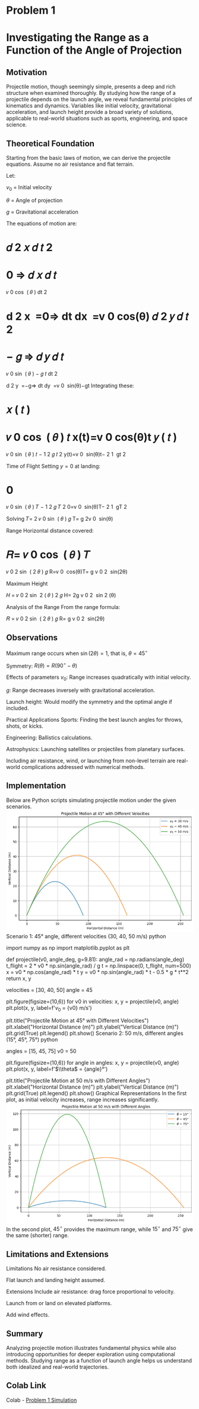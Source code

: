# Problem 1
# Investigating the Range as a Function of the Angle of Projection
## Motivation
Projectile motion, though seemingly simple, presents a deep and rich structure when examined thoroughly. By studying how the range of a projectile depends on the launch angle, we reveal fundamental principles of kinematics and dynamics. Variables like initial velocity, gravitational acceleration, and launch height provide a broad variety of solutions, applicable to real-world situations such as sports, engineering, and space science.

## Theoretical Foundation
Starting from the basic laws of motion, we can derive the projectile equations. Assume no air resistance and flat terrain.

Let:

$v_0$ = Initial velocity

$\theta$ = Angle of projection

$g$ = Gravitational acceleration

The equations of motion are:

𝑑
2
𝑥
𝑑
𝑡
2
=
0
⇒
𝑑
𝑥
𝑑
𝑡
=
𝑣
0
cos
⁡
(
𝜃
)
dt 
2
 
d 
2
 x
​
 =0⇒ 
dt
dx
​
 =v 
0
​
 cos(θ)
𝑑
2
𝑦
𝑑
𝑡
2
=
−
𝑔
⇒
𝑑
𝑦
𝑑
𝑡
=
𝑣
0
sin
⁡
(
𝜃
)
−
𝑔
𝑡
dt 
2
 
d 
2
 y
​
 =−g⇒ 
dt
dy
​
 =v 
0
​
 sin(θ)−gt
Integrating these:

𝑥
(
𝑡
)
=
𝑣
0
cos
⁡
(
𝜃
)
𝑡
x(t)=v 
0
​
 cos(θ)t
𝑦
(
𝑡
)
=
𝑣
0
sin
⁡
(
𝜃
)
𝑡
−
1
2
𝑔
𝑡
2
y(t)=v 0
​
 sin(θ)t− 
2
1
​
 gt 
2
 
Time of Flight
Setting $y=0$ at landing:

0
=
𝑣
0
sin
⁡
(
𝜃
)
𝑇
−
1
2
𝑔
𝑇
2
0=v 
0
​
 sin(θ)T− 
2
1
​
 gT 
2
 
Solving
𝑇=
2
𝑣
0
sin
⁡
(
𝜃
)
𝑔
T= 
g
2v 
0
​
 sin(θ)
​
 
Range
Horizontal distance covered:

𝑅=
𝑣
0
cos
⁡
(
𝜃
)
𝑇
=
𝑣
0
2
sin
⁡
(
2
𝜃
)
𝑔
R=v 
0
​
 cos(θ)T= 
g
v 
0
2
​
 sin(2θ)
​
 
Maximum Height

𝐻 =
𝑣
0
2
sin
⁡
2
(
𝜃
)
2
𝑔
H= 
2g
v 
0
2
​
 sin 
2
 (θ)
​
 
Analysis of the Range
From the range formula:

𝑅 =
𝑣
0
2
sin
⁡
(
2
𝜃
)
𝑔
R= 
g
v 
0
2
​
 sin(2θ)
​
 
## Observations
Maximum range occurs when $\sin(2\theta) = 1$, that is, $\theta = 45^\circ$

Symmetry: $R(\theta) = R(90^\circ - \theta)$

Effects of parameters
$v_0$: Range increases quadratically with initial velocity.

$g$: Range decreases inversely with gravitational acceleration.

Launch height: Would modify the symmetry and the optimal angle if included.

Practical Applications
Sports: Finding the best launch angles for throws, shots, or kicks.

Engineering: Ballistics calculations.

Astrophysics: Launching satellites or projectiles from planetary surfaces.

Including air resistance, wind, or launching from non-level terrain are real-world complications addressed with numerical methods.

## Implementation
Below are Python scripts simulating projectile motion under the given scenarios.
![alt text](image-4.png)
Scenario 1: 45° angle, different velocities (30, 40, 50 m/s)
python

import numpy as np
import matplotlib.pyplot as plt

def projectile(v0, angle_deg, g=9.81):
    angle_rad = np.radians(angle_deg)
    t_flight = 2 * v0 * np.sin(angle_rad) / g
    t = np.linspace(0, t_flight, num=500)
    x = v0 * np.cos(angle_rad) * t
    y = v0 * np.sin(angle_rad) * t - 0.5 * g * t**2
    return x, y

velocities = [30, 40, 50]
angle = 45

plt.figure(figsize=(10,6))
for v0 in velocities:
    x, y = projectile(v0, angle)
    plt.plot(x, y, label=f'$v_0$ = {v0} m/s')

plt.title("Projectile Motion at 45° with Different Velocities")
plt.xlabel("Horizontal Distance (m)")
plt.ylabel("Vertical Distance (m)")
plt.grid(True)
plt.legend()
plt.show()
Scenario 2: 50 m/s, different angles (15°, 45°, 75°)
python

angles = [15, 45, 75]
v0 = 50

plt.figure(figsize=(10,6))
for angle in angles:
    x, y = projectile(v0, angle)
    plt.plot(x, y, label=f'$\\theta$ = {angle}°')

plt.title("Projectile Motion at 50 m/s with Different Angles")
plt.xlabel("Horizontal Distance (m)")
plt.ylabel("Vertical Distance (m)")
plt.grid(True)
plt.legend()
plt.show()
Graphical Representations
In the first plot, as initial velocity increases, range increases significantly.
![alt text](image-3.png)
In the second plot, $45^\circ$ provides the maximum range, while $15^\circ$ and $75^\circ$ give the same (shorter) range.

## Limitations and Extensions
Limitations
No air resistance considered.

Flat launch and landing height assumed.

Extensions
Include air resistance: drag force proportional to velocity.

Launch from or land on elevated platforms.

Add wind effects.

## Summary
Analyzing projectile motion illustrates fundamental physics while also introducing opportunities for deeper exploration using computational methods. Studying range as a function of launch angle helps us understand both idealized and real-world trajectories.

## Colab Link
Colab - [Problem 1 Simulation](https://colab.research.google.com/drive/1yZDVYnCJ0oDE6Qy4iyeiyP3jnYpd3z0q?usp=sharing)